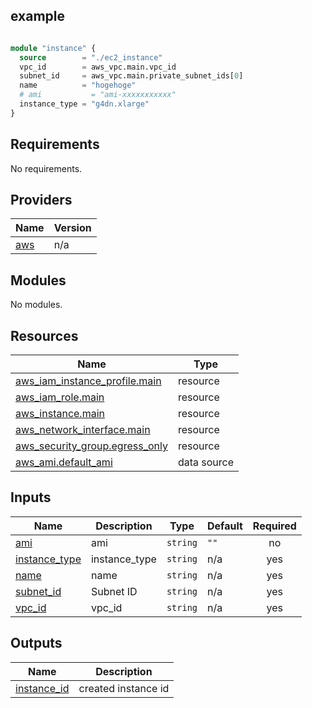 ## example

```tf

module "instance" {
  source        = "./ec2_instance"
  vpc_id        = aws_vpc.main.vpc_id
  subnet_id     = aws_vpc.main.private_subnet_ids[0]
  name          = "hogehoge"
  # ami           = "ami-xxxxxxxxxxx"
  instance_type = "g4dn.xlarge"
}

```

<!-- BEGIN_TF_DOCS -->

## Requirements

No requirements.

## Providers

| Name                                             | Version |
| ------------------------------------------------ | ------- |
| <a name="provider_aws"></a> [aws](#provider_aws) | n/a     |

## Modules

No modules.

## Resources

| Name                                                                                                                              | Type        |
| --------------------------------------------------------------------------------------------------------------------------------- | ----------- |
| [aws_iam_instance_profile.main](https://registry.terraform.io/providers/hashicorp/aws/latest/docs/resources/iam_instance_profile) | resource    |
| [aws_iam_role.main](https://registry.terraform.io/providers/hashicorp/aws/latest/docs/resources/iam_role)                         | resource    |
| [aws_instance.main](https://registry.terraform.io/providers/hashicorp/aws/latest/docs/resources/instance)                         | resource    |
| [aws_network_interface.main](https://registry.terraform.io/providers/hashicorp/aws/latest/docs/resources/network_interface)       | resource    |
| [aws_security_group.egress_only](https://registry.terraform.io/providers/hashicorp/aws/latest/docs/resources/security_group)      | resource    |
| [aws_ami.default_ami](https://registry.terraform.io/providers/hashicorp/aws/latest/docs/data-sources/ami)                         | data source |

## Inputs

| Name                                                                     | Description   | Type     | Default | Required |
| ------------------------------------------------------------------------ | ------------- | -------- | ------- | :------: |
| <a name="input_ami"></a> [ami](#input_ami)                               | ami           | `string` | `""`    |    no    |
| <a name="input_instance_type"></a> [instance_type](#input_instance_type) | instance_type | `string` | n/a     |   yes    |
| <a name="input_name"></a> [name](#input_name)                            | name          | `string` | n/a     |   yes    |
| <a name="input_subnet_id"></a> [subnet_id](#input_subnet_id)             | Subnet ID     | `string` | n/a     |   yes    |
| <a name="input_vpc_id"></a> [vpc_id](#input_vpc_id)                      | vpc_id        | `string` | n/a     |   yes    |

## Outputs

| Name                                                                 | Description         |
| -------------------------------------------------------------------- | ------------------- |
| <a name="output_instance_id"></a> [instance_id](#output_instance_id) | created instance id |

<!-- END_TF_DOCS -->
